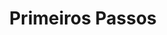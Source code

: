 ---
title: Primeiros Passos
weight: 12
description: >-
  Nesta seção, você encontra detalhes para instalar e configurar o Charles.
---